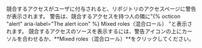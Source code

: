 競合するアクセスがユーザに付与されると、リポジトリのアクセスページに警告が表示されます。 警告は、競合するアクセスを持つ人の隣に"{% octicon "alert" aria-label="The alert icon" %} Mixed roles（混合ロール） "と表示されます。 競合するアクセスのソースを表示するには、警告アイコンの上にカーソルを合わせるか、**Mixed roles（混合ロール）**をクリックしてください。
